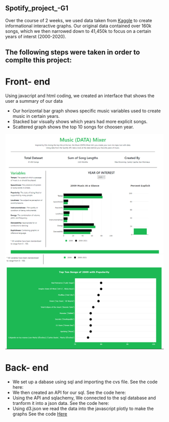 ## Spotify_project_-G1

Over the course of 2 weeks, we used data taken from [Kaggle](https://www.kaggle.com/yamaerenay/spotify-dataset-19212020-160k-tracks?select=data_by_genres.csv) to create informational interactive graphs. Our original data contained over 160k songs, which we then narrowed down to 41,450k to focus on a certain years of interst (2000-2020).

## The following steps were taken in order to complte this project:

# Front- end 
Using javacript and html coding, we created an interface that shows the user a summary of our data

* Our horizontal bar graph shows specific music variables used to create music in certain years. 
* Stacked bar visually shows which years had more explicit songs.
* Scattered graph shows the top 10 songs for choosen year. 

![Pic1.png](Screenshots/image1.png)
![Pic2.png](Screenshots/image2.png)

# Back- end 
* We set up a dabase using sql and importing the cvs file.
See the code here:
* We then created an API for our sql.
See the code here:
* Using the API and sqlachemy, We connected to the sql database and tranform it into a json data.
See the code here:
* Using d3.json we read the data into the javascript plotly to make the graphs 
See the code [Here](Spotify_Project_G1/Static/Js/app.js)

